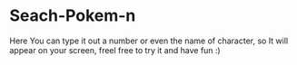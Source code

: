 # Seach-Pokem-n
Here You can type it out a number or even the name of character, so It will appear on your screen, freel free to try it and have fun :)
